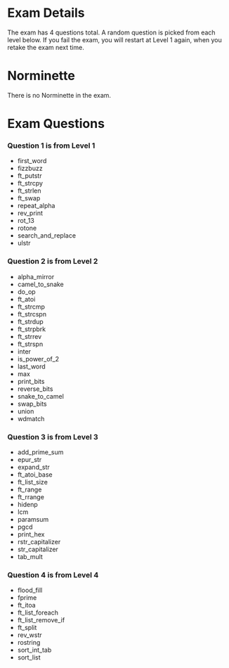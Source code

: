 # Exam Details

The exam has 4 questions total. A random question is picked from each level below. If you fail the exam, you will restart at Level 1 again, when you retake the exam next time. 

# Norminette

There is no Norminette in the exam. 

# Exam Questions

### Question 1 is from Level 1

  - first_word
  - fizzbuzz
  - ft_putstr
  - ft_strcpy
  - ft_strlen
  - ft_swap
  - repeat_alpha
  - rev_print
  - rot_13
  - rotone
  - search_and_replace
  - ulstr 

### Question 2 is from Level 2

  - alpha_mirror
  - camel_to_snake
  - do_op
  - ft_atoi
  - ft_strcmp
  - ft_strcspn
  - ft_strdup
  - ft_strpbrk
  - ft_strrev
  - ft_strspn
  - inter
  - is_power_of_2
  - last_word
  - max
  - print_bits
  - reverse_bits
  - snake_to_camel
  - swap_bits
  - union
  - wdmatch 

### Question 3 is from Level 3

  - add_prime_sum
  - epur_str
  - expand_str
  - ft_atoi_base
  - ft_list_size
  - ft_range
  - ft_rrange
  - hidenp
  - lcm
  - paramsum
  - pgcd
  - print_hex
  - rstr_capitalizer
  - str_capitalizer
  - tab_mult 

### Question 4 is from Level 4

  - flood_fill
  - fprime
  - ft_itoa
  - ft_list_foreach
  - ft_list_remove_if
  - ft_split
  - rev_wstr
  - rostring
  - sort_int_tab
  - sort_list
